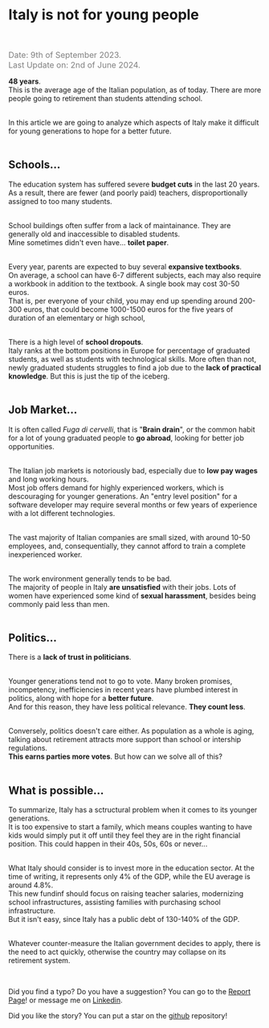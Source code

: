 # Italy is not for young people
<br /><br />
<span class="date">Date: 9th of September 2023.</span><br />
<span class="date">Last Update on: 2nd of June 2024.</span><br />

**48 years**.<br />
This is the average age of the Italian population, as of today. There are more people going to retirement than students attending school.<br /><br />

In this article we are going to analyze which aspects of Italy make it difficult for young generations to hope for a better future. <br /><br />

## Schools...
The education system has suffered severe **budget cuts** in the last 20 years. As a result, there are fewer (and poorly paid) teachers, disproportionally assigned to too many students. <br /><br />

School buildings often suffer from a lack of maintainance. They are generally old and inaccessible to disabled students.<br />
Mine sometimes didn't even have... **toilet paper**.<br /><br />

Every year, parents are expected to buy several **expansive textbooks**.<br /> 
On average, a school can have 6-7 different subjects, each may also require a workbook in addition to the textbook. A single book may cost 30-50 euros.<br /> That is, per everyone of your child, you may end up spending around 200-300 euros, that could become 1000-1500 euros for the five years of duration of an elementary or high school, <br /><br />

There is a high level of **school dropouts**.<br /> 
Italy ranks at the bottom positions in Europe for percentage of graduated students, as well as students with technological skills. More often than not, newly graduated students struggles to find a job due to the **lack of practical knowledge**.
But this is just the tip of the iceberg.<br /><br />

## Job Market...
It is often called *Fuga di cervelli*, that is "**Brain drain**", or the common habit for a lot of young graduated people to **go abroad**, looking for better job opportunities.<br /><br />

The Italian job markets is notoriously bad, especially due to **low pay wages** and long working hours.<br /> Most job offers demand for highly experienced workers, which is descouraging for younger generations. An "entry level position" for a software developer may require several months or few years of experience with a lot different technologies.<br /><br />

The vast majority of Italian companies are small sized, with around 10-50 employees, and, consequentially, they cannot afford to train a complete inexperienced worker.<br /><br />

The work environment generally tends to be bad.<br />
The majority of people in Italy **are unsatisfied** with their jobs. Lots of women have experienced some kind of **sexual harassment**, besides being commonly paid less than men. <br /><br />

## Politics...
There is a **lack of trust in politicians**.<br /><br />

Younger generations tend not to go to vote. Many broken promises, incompetency, inefficiencies in recent years have plumbed interest in politics, along with hope for a **better future**.<br />
And for this reason, they have less political relevance. **They count less**.<br /><br />

Conversely, politics doesn't care either. As population as a whole is aging, talking about retirement attracts more support than school or intership regulations.<br /> **This earns parties more votes**. But how can we solve all of this?<br /><br />

## What is possible...
To summarize, Italy has a sctructural problem when it comes to its younger generations.<br />
It is too expensive to start a family, which means couples wanting to have kids would simply put it off until they feel they are in the right financial position. This could happen in their 40s, 50s, 60s or never...<br /><br />

What Italy should consider is to invest more in the education sector. At the time of writing, it represents only 4% of the GDP, while the EU average is around 4.8%.<br /> 
This new fundinf should focus on raising teacher salaries, modernizing school infrastructures, assisting families with purchasing school infrastructure.<br />
But it isn't easy, since Italy has a public debt of 130-140% of the GDP.<br /><br />

Whatever counter-measure the Italian government decides to apply, there is the need to act quickly, otherwise the country may collapse on its retirement system.

<br />

Did you find a typo? Do you have a suggestion? You can go to the <a href="https://github.com/Gabri432/angular-personal-website/issues/new" target="_blank" title="Go to the Github repository">Report Page</a>! or message me on <a href="https://www.linkedin.com/in/gabriele-gatti-87b321190/" target="_blank" title="Go to my Linkeding profile">Linkedin</a>.

Did you like the story? You can put a star on the <a href="https://github.com/Gabri432/angular-personal-website/" target="_blank" title="Go to the Github repository">github</a> repository!


<style>
.date {
    color: grey;
    font-size: 16px
}
</style>
